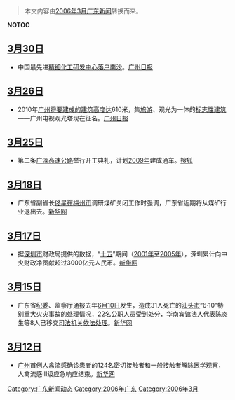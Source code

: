 > 本文内容由[2006年3月广东新闻](https://zh.wikipedia.org/wiki/2006年3月广东新闻)转换而来。


__NOTOC__

## [3月30日](../Page/3月30日.md "wikilink")

  - 中国最先进[精细化工研发中心落户](https://zh.wikipedia.org/wiki/精细化工 "wikilink")[南沙](https://zh.wikipedia.org/wiki/南沙 "wikilink")。[广州日报](https://web.archive.org/web/20160304081320/http://gzdaily.dayoo.com/gb/content/2006-03/30/content_2457840.htm)

## [3月26日](../Page/3月26日.md "wikilink")

  - 2010年[广州将要建成的建筑高度达](https://zh.wikipedia.org/wiki/广州 "wikilink")610米，集[旅游](../Page/旅游.md "wikilink")、观光为一体的[标志性建筑](https://zh.wikipedia.org/wiki/标志性建筑 "wikilink")——广州电视观光塔现在征名。[广州日报](https://web.archive.org/web/20071017042500/http://gzdaily.dayoo.com/gb/content/2006-03/26/content_2452805.htm)

## [3月25日](../Page/3月25日.md "wikilink")

  - 第二条[广深高速公路](../Page/广深高速公路.md "wikilink")举行开工典礼，计划[2009年](../Page/2009年.md "wikilink")建成通车。[搜狐](http://news.sohu.com/20060326/n242475593.shtml)

## [3月18日](../Page/3月18日.md "wikilink")

  - 广东省副省长[佟星在](https://zh.wikipedia.org/wiki/佟星 "wikilink")[梅州市](../Page/梅州市.md "wikilink")调研煤矿关闭工作时强调，广东省近期将从煤矿行业退出去。[新华网](https://web.archive.org/web/20060329173519/http://www.gd.xinhuanet.com/newscenter/2006-03/19/content_6509048.htm)

## [3月17日](../Page/3月17日.md "wikilink")

  - 据[深圳市](../Page/深圳市.md "wikilink")财政局提供的数据，“[十五](https://zh.wikipedia.org/wiki/十五 "wikilink")”期间（[2001年](../Page/2001年.md "wikilink")至[2005年](../Page/2005年.md "wikilink")），深圳累计向中央财政净贡献超过3000亿元人民币。[新华网](https://web.archive.org/web/20060329173142/http://www.gd.xinhuanet.com/newscenter/2006-03/17/content_6500560.htm)

## [3月15日](../Page/3月15日.md "wikilink")

  - 广东省[纪委](https://zh.wikipedia.org/wiki/纪委 "wikilink")、监察厅通报去年[6月10日](../Page/6月10日.md "wikilink")发生，造成31人死亡的[汕头市](../Page/汕头市.md "wikilink")“6·10”特别重大火灾事故的处理情况，22名公职人员受到处分，华南宾馆法人代表陈炎生等8人已移交[司法机关依法处理](https://zh.wikipedia.org/wiki/司法机关 "wikilink")。[新华网](https://web.archive.org/web/20060329173449/http://www.gd.xinhuanet.com/newscenter/2006-03/16/content_6486166.htm)

## [3月12日](../Page/3月12日.md "wikilink")

  - [广州首例人](https://zh.wikipedia.org/wiki/广州 "wikilink")[禽流感](../Page/禽流感.md "wikilink")确诊患者的124名密切接触者和一般接触者解除[医学观察](https://zh.wikipedia.org/wiki/医学观察 "wikilink")，人禽流感Ⅲ级应急响应结束。[新华网](https://web.archive.org/web/20060329173051/http://www.gd.xinhuanet.com/newscenter/2006-03/15/content_6480536.htm)

[Category:广东新闻动态](https://zh.wikipedia.org/wiki/Category:广东新闻动态 "wikilink") [Category:2006年广东](https://zh.wikipedia.org/wiki/Category:2006年广东 "wikilink") [Category:2006年3月](https://zh.wikipedia.org/wiki/Category:2006年3月 "wikilink")